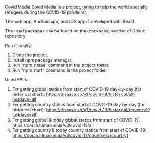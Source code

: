 Covid Media
Covid Media is a project, tyring to help the world specially refugees during the COVID-19 pandeimc,

The web app, Android app, and IOS app is developed with React.

The used packages can be found on the (packages) section of Github repository.  

Run it locally:
1. Clone the project.
2. Install npm package manager.
3. Run "npm install" command in the project folder.
4. Run "npm start" command in the project folder.

Used API's:
1. For getting global statics from start of COVID-19 day-by-day (for historical chart): https://disease.sh/v3/covid-19/historical/all?lastdays=all
2. For getting country statics from start of COVID-19 day-by-day (for historical chart): https://disease.sh/v3/covid-19/historical/{country}?lastdays=all`
4. For getting global & today global statics from start of COVID-19: https://corona.lmao.ninja/v3/covid-19/all
5. For getting country & today country statics from start of COVID-19: https://corona.lmao.ninja/v3/covid-19/countries/{country}

